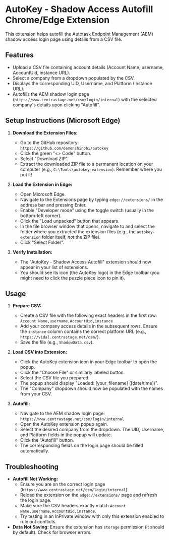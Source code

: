 # AutoKey - Shadow Access Autofill Chrome/Edge Extension

This extension helps autofill the Autotask Endpoint Management (AEM) shadow access login page using details from a CSV file.

## Features

*   Upload a CSV file containing account details (Account Name, username, AccountUid, instance URL).
*   Select a company from a dropdown populated by the CSV.
*   Displays the corresponding UID, Username, and Platform (Instance URL).
*   Autofills the AEM shadow login page (`https://www.centrastage.net/csm/login/internal`) with the selected company's details upon clicking "Autofill".

## Setup Instructions (Microsoft Edge)

1.  **Download the Extension Files:**
    *   Go to the GitHub repository: `https://github.com/demonshinobi/autokey`
    *   Click the green "<> Code" button.
    *   Select "Download ZIP".
    *   Extract the downloaded ZIP file to a permanent location on your computer (e.g., `C:\Tools\autokey-extension`). Remember where you put it!

2.  **Load the Extension in Edge:**
    *   Open Microsoft Edge.
    *   Navigate to the Extensions page by typing `edge://extensions/` in the address bar and pressing Enter.
    *   Enable "Developer mode" using the toggle switch (usually in the bottom-left corner).
    *   Click the "Load unpacked" button that appears.
    *   In the file browser window that opens, navigate to and select the folder where you extracted the extension files (e.g., the `autokey-extension` folder itself, *not* the ZIP file).
    *   Click "Select Folder".

3.  **Verify Installation:**
    *   The "AutoKey - Shadow Access Autofill" extension should now appear in your list of extensions.
    *   You should see its icon (the AutoKey logo) in the Edge toolbar (you might need to click the puzzle piece icon to pin it).

## Usage

1.  **Prepare CSV:**
    *   Create a CSV file with the following exact headers in the first row:
        `Account Name,username,AccountUid,instance`
    *   Add your company access details in the subsequent rows. Ensure the `instance` column contains the correct platform URL (e.g., `https://vidal.centrastage.net/csm/`).
    *   Save the file (e.g., `ShadowData.csv`).

2.  **Load CSV into Extension:**
    *   Click the AutoKey extension icon in your Edge toolbar to open the popup.
    *   Click the "Choose File" or similarly labeled button.
    *   Select the CSV file you prepared.
    *   The popup should display "Loaded: [your_filename] ([date/time])".
    *   The "Company" dropdown should now be populated with the names from your CSV.

3.  **Autofill:**
    *   Navigate to the AEM shadow login page: `https://www.centrastage.net/csm/login/internal`
    *   Open the AutoKey extension popup again.
    *   Select the desired company from the dropdown. The UID, Username, and Platform fields in the popup will update.
    *   Click the "Autofill" button.
    *   The corresponding fields on the login page should be filled automatically.

## Troubleshooting

*   **Autofill Not Working:**
    *   Ensure you are on the correct login page (`https://www.centrastage.net/csm/login/internal`).
    *   Reload the extension on the `edge://extensions/` page and refresh the login page.
    *   Make sure the CSV headers exactly match `Account Name,username,AccountUid,instance`.
    *   Try testing in an InPrivate window with only this extension enabled to rule out conflicts.
*   **Data Not Saving:** Ensure the extension has `storage` permission (it should by default). Check for browser errors.